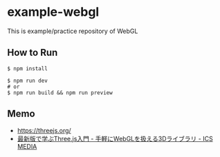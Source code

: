 # example-webgl

This is example/practice repository of WebGL

## How to Run

```shell
$ npm install

$ npm run dev
# or
$ npm run build && npm run preview
```

## Memo

- https://threejs.org/
- [最新版で学ぶThree.js入門 \- 手軽にWebGLを扱える3Dライブラリ \- ICS MEDIA](https://ics.media/entry/14771/)
